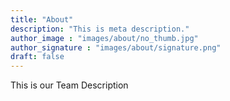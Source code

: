 ```yaml
---
title: "About"
description: "This is meta description."
author_image : "images/about/no_thumb.jpg"
author_signature : "images/about/signature.png"
draft: false
---
```


This is our Team Description